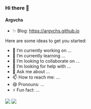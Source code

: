### Hi there 👋

#### Argvchs
-   ✨ Blog: <https://argvchs.github.io>

Here are some ideas to get you started:

-   🔭 I’m currently working on ...
-   🌱 I’m currently learning ...
-   👯 I’m looking to collaborate on ...
-   🤔 I’m looking for help with ...
-   💬 Ask me about ...
-   📫 How to reach me: ...
-   😄 Pronouns: ...
-   ⚡ Fun fact: ...

![](https://github-readme-stats.vercel.app/api?username=argvchs&show_icons=true&include_all_commits=true)
![](https://github-readme-stats.vercel.app/api/top-langs/?username=argvchs&layout=compact)
